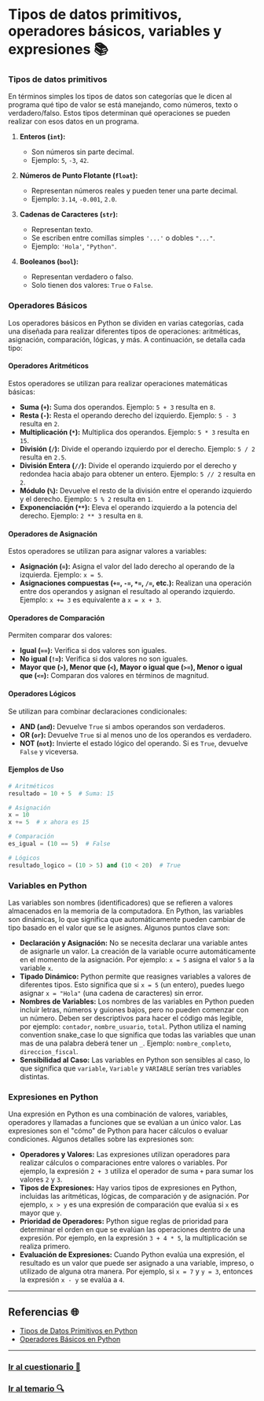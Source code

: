 # Tipos de datos primitivos, operadores básicos, variables y expresiones 📚

### Tipos de datos primitivos

En términos simples los tipos de datos son categorías que le dicen al programa qué tipo de valor se está manejando, como números, texto o verdadero/falso. Estos tipos determinan qué operaciones se pueden realizar con esos datos en un programa.

1. **Enteros (`int`):** 
   - Son números sin parte decimal.
   - Ejemplo: `5`, `-3`, `42`.

2. **Números de Punto Flotante (`float`):**
   - Representan números reales y pueden tener una parte decimal.
   - Ejemplo: `3.14`, `-0.001`, `2.0`.

3. **Cadenas de Caracteres (`str`):**
   - Representan texto.
   - Se escriben entre comillas simples `'...'` o dobles `"..."`.
   - Ejemplo: `'Hola'`, `"Python"`.

4. **Booleanos (`bool`):**
   - Representan verdadero o falso.
   - Solo tienen dos valores: `True` o `False`.

### Operadores Básicos

Los operadores básicos en Python se dividen en varias categorías, cada una diseñada para realizar diferentes tipos de operaciones: aritméticas, asignación, comparación, lógicas, y más. A continuación, se detalla cada tipo:

#### Operadores Aritméticos
Estos operadores se utilizan para realizar operaciones matemáticas básicas:

- **Suma (`+`):** Suma dos operandos. Ejemplo: `5 + 3` resulta en `8`.
- **Resta (`-`):** Resta el operando derecho del izquierdo. Ejemplo: `5 - 3` resulta en `2`.
- **Multiplicación (`*`):** Multiplica dos operandos. Ejemplo: `5 * 3` resulta en `15`.
- **División (`/`):** Divide el operando izquierdo por el derecho. Ejemplo: `5 / 2` resulta en `2.5`.
- **División Entera (`//`):** Divide el operando izquierdo por el derecho y redondea hacia abajo para obtener un entero. Ejemplo: `5 // 2` resulta en `2`.
- **Módulo (`%`):** Devuelve el resto de la división entre el operando izquierdo y el derecho. Ejemplo: `5 % 2` resulta en `1`.
- **Exponenciación (`**`):** Eleva el operando izquierdo a la potencia del derecho. Ejemplo: `2 ** 3` resulta en `8`.

#### Operadores de Asignación
Estos operadores se utilizan para asignar valores a variables:

- **Asignación (`=`):** Asigna el valor del lado derecho al operando de la izquierda. Ejemplo: `x = 5`.
- **Asignaciones compuestas (`+=`, `-=`, `*=`, `/=`, etc.):** Realizan una operación entre dos operandos y asignan el resultado al operando izquierdo. Ejemplo: `x += 3` es equivalente a `x = x + 3`.

#### Operadores de Comparación
Permiten comparar dos valores:

- **Igual (`==`):** Verifica si dos valores son iguales.
- **No igual (`!=`):** Verifica si dos valores no son iguales.
- **Mayor que (`>`), Menor que (`<`), Mayor o igual que (`>=`), Menor o igual que (`<=`):** Comparan dos valores en términos de magnitud.

#### Operadores Lógicos
Se utilizan para combinar declaraciones condicionales:

- **AND (`and`):** Devuelve `True` si ambos operandos son verdaderos.
- **OR (`or`):** Devuelve `True` si al menos uno de los operandos es verdadero.
- **NOT (`not`):** Invierte el estado lógico del operando. Si es `True`, devuelve `False` y viceversa.

#### Ejemplos de Uso
```python
# Aritméticos
resultado = 10 + 5  # Suma: 15

# Asignación
x = 10
x += 5  # x ahora es 15

# Comparación
es_igual = (10 == 5)  # False

# Lógicos
resultado_logico = (10 > 5) and (10 < 20)  # True
```

### Variables en Python

Las variables son nombres (identificadores) que se refieren a valores almacenados en la memoria de la computadora. En Python, las variables son dinámicas, lo que significa que automáticamente pueden cambiar de tipo basado en el valor que se le asignes. Algunos puntos clave son:

- **Declaración y Asignación:** No se necesita declarar una variable antes de asignarle un valor. La creación de la variable ocurre automáticamente en el momento de la asignación. Por ejemplo: `x = 5` asigna el valor `5` a la variable `x`.
- **Tipado Dinámico:** Python permite que reasignes variables a valores de diferentes tipos. Esto significa que si `x = 5` (un entero), puedes luego asignar `x = "Hola"` (una cadena de caracteres) sin error.
- **Nombres de Variables:** Los nombres de las variables en Python pueden incluir letras, números y guiones bajos, pero no pueden comenzar con un número. Deben ser descriptivos para hacer el código más legible, por ejemplo: `contador`, `nombre_usuario`, `total`. Python utiliza el naming convention snake_case lo que significa que todas las variables que unan mas de una palabra deberá tener un `_`. Ejemplo: `nombre_completo`, `direccion_fiscal`.
- **Sensibilidad al Caso:** Las variables en Python son sensibles al caso, lo que significa que `variable`, `Variable` y `VARIABLE` serían tres variables distintas.

### Expresiones en Python

Una expresión en Python es una combinación de valores, variables, operadores y llamadas a funciones que se evalúan a un único valor. Las expresiones son el "cómo" de Python para hacer cálculos o evaluar condiciones. Algunos detalles sobre las expresiones son:

- **Operadores y Valores:** Las expresiones utilizan operadores para realizar cálculos o comparaciones entre valores o variables. Por ejemplo, la expresión `2 + 3` utiliza el operador de suma `+` para sumar los valores `2` y `3`.
- **Tipos de Expresiones:** Hay varios tipos de expresiones en Python, incluidas las aritméticas, lógicas, de comparación y de asignación. Por ejemplo, `x > y` es una expresión de comparación que evalúa si `x` es mayor que `y`.
- **Prioridad de Operadores:** Python sigue reglas de prioridad para determinar el orden en que se evalúan las operaciones dentro de una expresión. Por ejemplo, en la expresión `3 + 4 * 5`, la multiplicación se realiza primero.
- **Evaluación de Expresiones:** Cuando Python evalúa una expresión, el resultado es un valor que puede ser asignado a una variable, impreso, o utilizado de alguna otra manera. Por ejemplo, si `x = 7` y `y = 3`, entonces la expresión `x - y` se evalúa a `4`.

---

## Referencias 🌐

- [Tipos de Datos Primitivos en Python](https://docs.python.org/3/library/stdtypes.html)
- [Operadores Básicos en Python](https://docs.python.org/3/library/stdtypes.html#numeric-types-int-float-complex)

---

### [Ir al cuestionario 📝](../../cuestionario/01-fundamentos/tipos-de-datos-y-operaciones.md)

### [Ir al temario 🔍](../../readme.md)